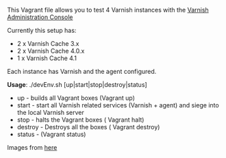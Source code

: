This Vagrant file allows you to test 4 Varnish instances  with the [Varnish Administration Console](https://www.varnish-software.com/product/varnish-administration-console-0)

Currently this setup has:

- 2 x Varnish Cache 3.x
- 2 x Varnish Cache 4.0.x
- 1 x Varnish Cache 4.1

Each instance has Varnish and the agent configured.


**Usage**: ./devEnv.sh [up|start|stop|destroy|status]

- up - builds all Vagrant boxes (Vagrant up)
- start - start all Varnish related services (Varnish + agent) and siege into the local Varnish server
- stop - halts the Vagrant boxes ( Vagrant halt)
- destroy - Destroys all the boxes ( Vagrant destroy)
- status - (Vagrant status)


Images from [here](http://images.varnish-software.com)
